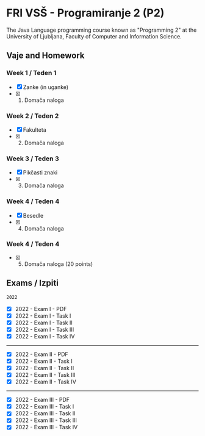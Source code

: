 # FRI VSŠ - Programiranje 2 (P2)

The Java Language programming course known as "Programming 2" at the University of Ljubljana, Faculty of Computer and Information Science.

## Vaje and Homework

### Week 1 / Teden 1

- [x] Zanke (in uganke)
- [x] 1. Domača naloga

### Week 2 / Teden 2

- [x] Fakulteta
- [x] 2. Domača naloga

### Week 3 / Teden 3

- [x] Pikčasti znaki
- [x] 3. Domača naloga

### Week 4 / Teden 4

- [x] Besedle
- [x] 4. Domača naloga

### Week 4 / Teden 4

- [x] 5. Domača naloga (20 points)

## Exams / Izpiti

 ```sh
 2022
 ```
- [x] 2022 - Exam I - PDF
- [x] 2022 - Exam I - Task I
- [x] 2022 - Exam I - Task II
- [x] 2022 - Exam I - Task III
- [x] 2022 - Exam I - Task IV
- -------------------------------
- [x] 2022 - Exam II - PDF
- [x] 2022 - Exam II - Task I
- [x] 2022 - Exam II - Task II
- [x] 2022 - Exam II - Task III
- [x] 2022 - Exam II - Task IV
- -------------------------------
- [x] 2022 - Exam III - PDF
- [x] 2022 - Exam III - Task I
- [x] 2022 - Exam III - Task II
- [x] 2022 - Exam III - Task III
- [x] 2022 - Exam III - Task IV
